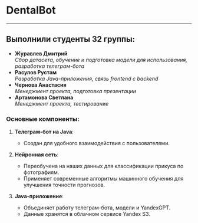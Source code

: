 # DentalBot

***

## Выполнили студенты 32 группы:

- **Журавлев Дмитрий**  
 *Сбор датасета, обучение и подготовка модели для использования, разработка телеграм-бота*
- **Расулов Рустам**  
  *Разработка Java-приложения, связь frontend с backend*
- **Чернова Анастасия**  
  *Менеджмент проекта, подготовка презентации*
- **Артамонова Светлана**  
  *Менеджмент проекта, тестирование*

### Основные компоненты:

1. **Телеграм-бот на Java**:
   - Создан для удобного взаимодействия с пользователями.

2. **Нейронная сеть**:
   - Переобучена на наших данных для классификации прикуса по фотографиям.
   - Применяет современные алгоритмы машинного обучения для улучшения точности прогнозов.

3. **Java-приложение**:
   - Объединяет работу телеграм-бота, модели и YandexGPT.
   - Данные хранятся в облачном сервисе Yandex S3.
